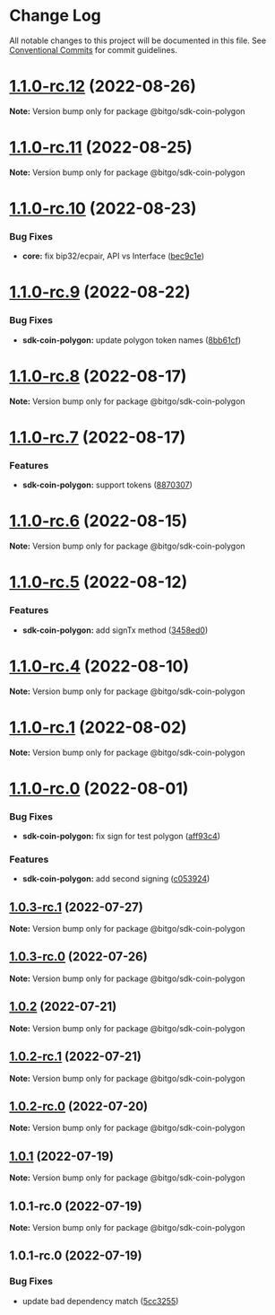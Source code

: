 # Change Log

All notable changes to this project will be documented in this file.
See [Conventional Commits](https://conventionalcommits.org) for commit guidelines.

# [1.1.0-rc.12](https://github.com/BitGo/BitGoJS/compare/@bitgo/sdk-coin-polygon@1.1.0-rc.11...@bitgo/sdk-coin-polygon@1.1.0-rc.12) (2022-08-26)

**Note:** Version bump only for package @bitgo/sdk-coin-polygon





# [1.1.0-rc.11](https://github.com/BitGo/BitGoJS/compare/@bitgo/sdk-coin-polygon@1.1.0-rc.10...@bitgo/sdk-coin-polygon@1.1.0-rc.11) (2022-08-25)

**Note:** Version bump only for package @bitgo/sdk-coin-polygon





# [1.1.0-rc.10](https://github.com/BitGo/BitGoJS/compare/@bitgo/sdk-coin-polygon@1.1.0-rc.9...@bitgo/sdk-coin-polygon@1.1.0-rc.10) (2022-08-23)


### Bug Fixes

* **core:** fix bip32/ecpair, API vs Interface ([bec9c1e](https://github.com/BitGo/BitGoJS/commit/bec9c1e6ff0c23108dc27e171abdd3e4d2cfdfb1))





# [1.1.0-rc.9](https://github.com/BitGo/BitGoJS/compare/@bitgo/sdk-coin-polygon@1.1.0-rc.8...@bitgo/sdk-coin-polygon@1.1.0-rc.9) (2022-08-22)


### Bug Fixes

* **sdk-coin-polygon:** update polygon token names ([8bb61cf](https://github.com/BitGo/BitGoJS/commit/8bb61cf2112a668255746366a32f8e5c8105a481))





# [1.1.0-rc.8](https://github.com/BitGo/BitGoJS/compare/@bitgo/sdk-coin-polygon@1.1.0-rc.7...@bitgo/sdk-coin-polygon@1.1.0-rc.8) (2022-08-17)

**Note:** Version bump only for package @bitgo/sdk-coin-polygon





# [1.1.0-rc.7](https://github.com/BitGo/BitGoJS/compare/@bitgo/sdk-coin-polygon@1.1.0-rc.6...@bitgo/sdk-coin-polygon@1.1.0-rc.7) (2022-08-17)


### Features

* **sdk-coin-polygon:** support tokens ([8870307](https://github.com/BitGo/BitGoJS/commit/8870307b63f460031019aecf30c60df4f2c0a112))





# [1.1.0-rc.6](https://github.com/BitGo/BitGoJS/compare/@bitgo/sdk-coin-polygon@1.1.0-rc.5...@bitgo/sdk-coin-polygon@1.1.0-rc.6) (2022-08-15)

**Note:** Version bump only for package @bitgo/sdk-coin-polygon





# [1.1.0-rc.5](https://github.com/BitGo/BitGoJS/compare/@bitgo/sdk-coin-polygon@1.1.0-rc.4...@bitgo/sdk-coin-polygon@1.1.0-rc.5) (2022-08-12)


### Features

* **sdk-coin-polygon:** add signTx method ([3458ed0](https://github.com/BitGo/BitGoJS/commit/3458ed0f10d46489be5f1765679a8de3e786b020))





# [1.1.0-rc.4](https://github.com/BitGo/BitGoJS/compare/@bitgo/sdk-coin-polygon@1.1.0-rc.3...@bitgo/sdk-coin-polygon@1.1.0-rc.4) (2022-08-10)

**Note:** Version bump only for package @bitgo/sdk-coin-polygon





# [1.1.0-rc.1](https://github.com/BitGo/BitGoJS/compare/@bitgo/sdk-coin-polygon@1.1.0-rc.0...@bitgo/sdk-coin-polygon@1.1.0-rc.1) (2022-08-02)

**Note:** Version bump only for package @bitgo/sdk-coin-polygon





# [1.1.0-rc.0](https://github.com/BitGo/BitGoJS/compare/@bitgo/sdk-coin-polygon@1.0.3-rc.1...@bitgo/sdk-coin-polygon@1.1.0-rc.0) (2022-08-01)


### Bug Fixes

* **sdk-coin-polygon:** fix sign for test polygon ([aff93c4](https://github.com/BitGo/BitGoJS/commit/aff93c4f97d6685b12a702df5a1d804537049d2a))


### Features

* **sdk-coin-polygon:** add second signing ([c053924](https://github.com/BitGo/BitGoJS/commit/c05392483224194fc9aa97f02592534d25ef9ade))





## [1.0.3-rc.1](https://github.com/BitGo/BitGoJS/compare/@bitgo/sdk-coin-polygon@1.0.3-rc.0...@bitgo/sdk-coin-polygon@1.0.3-rc.1) (2022-07-27)

**Note:** Version bump only for package @bitgo/sdk-coin-polygon





## [1.0.3-rc.0](https://github.com/BitGo/BitGoJS/compare/@bitgo/sdk-coin-polygon@1.0.2...@bitgo/sdk-coin-polygon@1.0.3-rc.0) (2022-07-26)

**Note:** Version bump only for package @bitgo/sdk-coin-polygon





## [1.0.2](https://github.com/BitGo/BitGoJS/compare/@bitgo/sdk-coin-polygon@1.0.2-rc.1...@bitgo/sdk-coin-polygon@1.0.2) (2022-07-21)

**Note:** Version bump only for package @bitgo/sdk-coin-polygon





## [1.0.2-rc.1](https://github.com/BitGo/BitGoJS/compare/@bitgo/sdk-coin-polygon@1.0.2-rc.0...@bitgo/sdk-coin-polygon@1.0.2-rc.1) (2022-07-21)

**Note:** Version bump only for package @bitgo/sdk-coin-polygon





## [1.0.2-rc.0](https://github.com/BitGo/BitGoJS/compare/@bitgo/sdk-coin-polygon@1.0.1...@bitgo/sdk-coin-polygon@1.0.2-rc.0) (2022-07-20)

**Note:** Version bump only for package @bitgo/sdk-coin-polygon





## [1.0.1](https://github.com/BitGo/BitGoJS/compare/@bitgo/sdk-coin-polygon@1.0.1-rc.0...@bitgo/sdk-coin-polygon@1.0.1) (2022-07-19)

**Note:** Version bump only for package @bitgo/sdk-coin-polygon





## 1.0.1-rc.0 (2022-07-19)

**Note:** Version bump only for package @bitgo/sdk-coin-polygon

## 1.0.1-rc.0 (2022-07-19)

### Bug Fixes

- update bad dependency match ([5cc3255](https://github.com/BitGo/BitGoJS/commit/5cc3255aecba1ffb112da3ba10d8d36d2074b3e3))
